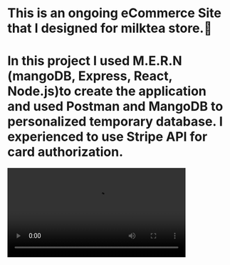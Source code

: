 <h1> This is an ongoing eCommerce Site that I designed for milktea store.🧋 </h1>
<h1> In this project I used M.E.R.N (mangoDB, Express, React, Node.js)to create the application and used Postman and MangoDB to personalized temporary database. I experienced to use Stripe API for card authorization.</h1>

<video width="400" controls autoplay>
    <source src="teaParadiseVid2.mp4" type="video/mp4">
</video>
